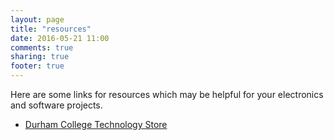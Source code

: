 ```yaml
---
layout: page
title: "resources"
date: 2016-05-21 11:00
comments: true
sharing: true
footer: true
---
```


Here are some links for resources which may be helpful for your electronics and software projects.

- [Durham College Technology Store](techstore.html)